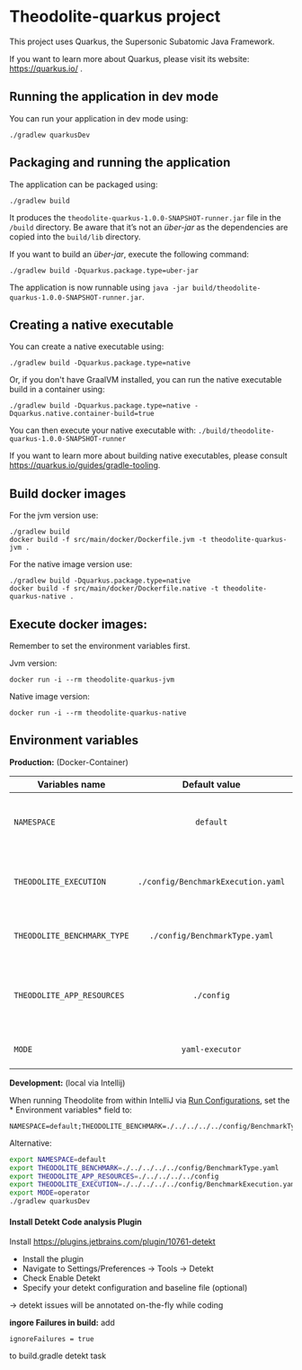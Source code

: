 # Theodolite-quarkus project

This project uses Quarkus, the Supersonic Subatomic Java Framework.

If you want to learn more about Quarkus, please visit its website: https://quarkus.io/ .

## Running the application in dev mode

You can run your application in dev mode using:

```shell script
./gradlew quarkusDev
```

## Packaging and running the application

The application can be packaged using:

```shell script
./gradlew build
```

It produces the `theodolite-quarkus-1.0.0-SNAPSHOT-runner.jar` file in the `/build` directory. Be aware that it’s not
an _über-jar_ as the dependencies are copied into the `build/lib` directory.

If you want to build an _über-jar_, execute the following command:

```shell script
./gradlew build -Dquarkus.package.type=uber-jar
```

The application is now runnable using `java -jar build/theodolite-quarkus-1.0.0-SNAPSHOT-runner.jar`.

## Creating a native executable

You can create a native executable using:

```shell script
./gradlew build -Dquarkus.package.type=native
```

Or, if you don't have GraalVM installed, you can run the native executable build in a container using:

```shell script
./gradlew build -Dquarkus.package.type=native -Dquarkus.native.container-build=true
```

You can then execute your native executable with:
```./build/theodolite-quarkus-1.0.0-SNAPSHOT-runner```

If you want to learn more about building native executables, please consult https://quarkus.io/guides/gradle-tooling.

## Build docker images

For the jvm version use:

```shell script
./gradlew build
docker build -f src/main/docker/Dockerfile.jvm -t theodolite-quarkus-jvm .
```

For the native image version use:

```shell script
./gradlew build -Dquarkus.package.type=native
docker build -f src/main/docker/Dockerfile.native -t theodolite-quarkus-native .
```

## Execute docker images:

Remember to set the environment variables first.

Jvm version:

```shell script
docker run -i --rm theodolite-quarkus-jvm
```

Native image version:

```shell script
docker run -i --rm theodolite-quarkus-native
```

## Environment variables

**Production:** (Docker-Container)

| Variables name               | Default value                      |Usage         |
| -----------------------------|:----------------------------------:| ------------:|
| `NAMESPACE`                  | `default`                          |Determines the namespace of the Theodolite will be executed in. Used in the KubernetesBenchmark|
| `THEODOLITE_EXECUTION`       |  `./config/BenchmarkExecution.yaml`|The complete path to the benchmarkExecution file. Used in the TheodoliteYamlExecutor. |
| `THEODOLITE_BENCHMARK_TYPE`  |  `./config/BenchmarkType.yaml`     |The complete path to the benchmarkType file. Used in the TheodoliteYamlExecutor.|
| `THEODOLITE_APP_RESOURCES`   |  `./config`                        |The path under which the yamls for the resources for the subexperiments are found. Used in the KubernetesBenchmark|
| `MODE`                       | `yaml-executor`                    |  Defines the mode of operation: either `yaml-executor` or `operator`|

**Development:** (local via Intellij)

When running Theodolite from within IntelliJ via
[Run Configurations](https://www.jetbrains.com/help/idea/work-with-gradle-tasks.html#gradle_run_config), set the *
Environment variables* field to:

```
NAMESPACE=default;THEODOLITE_BENCHMARK=./../../../../config/BenchmarkType.yaml;THEODOLITE_APP_RESOURCES=./../../../../config;THEODOLITE_EXECUTION=./../../../../config/BenchmarkExecution.yaml;MODE=operator
```

Alternative:

``` sh
export NAMESPACE=default
export THEODOLITE_BENCHMARK=./../../../../config/BenchmarkType.yaml
export THEODOLITE_APP_RESOURCES=./../../../../config
export THEODOLITE_EXECUTION=./../../../../config/BenchmarkExecution.yaml
export MODE=operator
./gradlew quarkusDev

```

#### Install Detekt Code analysis Plugin

Install https://plugins.jetbrains.com/plugin/10761-detekt

- Install the plugin
- Navigate to Settings/Preferences -> Tools -> Detekt
- Check Enable Detekt
- Specify your detekt configuration and baseline file (optional)

-> detekt issues will be annotated on-the-fly while coding

**ingore Failures in build:** add

```ignoreFailures = true```

to build.gradle detekt task
